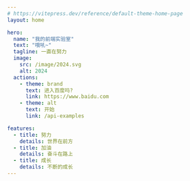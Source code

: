 ```yaml
---
# https://vitepress.dev/reference/default-theme-home-page
layout: home

hero:
  name: "我的前端实验室"
  text: "哦吼~"
  tagline: 一直在努力
  image:
    src: /image/2024.svg
    alt: 2024
  actions:
    - theme: brand
      text: 进入百度吗?
      link: https://www.baidu.com
    - theme: alt
      text: 开始
      link: /api-examples

features:
  - title: 努力
    details: 世界在前方 
  - title: 加油
    details: 奋斗在路上
  - title: 成长
    details: 不断的成长
---
```


